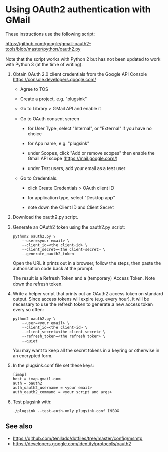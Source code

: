 Using OAuth2 authentication with GMail
======================================

These instructions use the following script:

<https://github.com/google/gmail-oauth2-tools/blob/master/python/oauth2.py>

Note that the script works with Python 2 but has not been updated to work with
Python 3 (at the time of writing).

 1. Obtain OAuth 2.0 client credentials from the Google API Console
    <https://console.developers.google.com/>

    - Agree to TOS

    - Create a project, e.g. "plugsink"

    - Go to Library > GMail API and enable it

    - Go to OAuth consent screen

        - for User Type, select "Internal", or "External" if you have no choice

        - for App name, e.g. "plugsink"

        - under Scopes, click "Add or remove scopes"
          then enable the Gmail API scope (https://mail.google.com/)

        - under Test users, add your email as a test user

    - Go to Credentials

        - click Create Credentials > OAuth client ID

        - for application type, select "Desktop app"

        - note down the Client ID and Client Secret

 2. Download the oauth2.py script.

 3. Generate an OAuth2 token using the oauth2.py script:

        python2 oauth2.py \
            --user=<your email> \
            --client_id=<the client-id> \
            --client_secret=<the client-secret> \
            --generate_oauth2_token

    Open the URL it prints out in a browser, follow the steps,
    then paste the authorisation code back at the prompt.

    The result is a Refresh Token and a (temporary) Access Token.
    Note down the refresh token.

 4. Write a helper script that prints out an OAuth2 access token on standard
    output. Since access tokens will expire (e.g. every hour), it will be
    necessary to use the refresh token to generate a new access token
    every so often:

        python2 oauth2.py \
            --user=<your email> \
            --client_id=<the client-id> \
            --client_secret=<the client-secret> \
            --refresh_token=<the refresh token> \
            --quiet

    You may want to keep all the secret tokens in a keyring or otherwise
    in an encrypted form.

 5. In the plugsink.conf file set these keys:

        [imap]
        host = imap.gmail.com
        auth = oauth2
        auth_oauth2_username = <your email>
        auth_oauth2_command = <your script and args>

 6. Test plugsink with:

        ./plugsink --test-auth-only plugsink.conf INBOX

See also
--------

  - <https://github.com/tenllado/dotfiles/tree/master/config/msmtp>
  - <https://developers.google.com/identity/protocols/oauth2>
